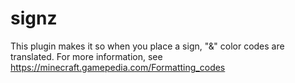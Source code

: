# signz

This plugin makes it so when you place a sign, "&" color codes are translated. 
For more information, see https://minecraft.gamepedia.com/Formatting_codes

